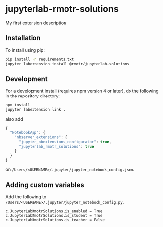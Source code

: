 # jupyterlab-rmotr-solutions

My first extension description


## Installation

To install using pip:

```bash
pip install -r requirements.txt
jupyter labextension install @rmotr/jupyterlab-solutions
```

## Development

For a development install (requires npm version 4 or later), do the following in the repository directory:

```bash
npm install
jupyter labextension link .
```

also add 
```javascript
{
  "NotebookApp": {
    "nbserver_extensions": {
      "jupyter_nbextensions_configurator": true,
      "jupyterlab_rmotr_solutions": true
    }
  }
}
```
on `/Users/<USERNAME>/.jupyter/jupyter_notebook_config.json`.

## Adding custom variables

Add the following to `/Users/<USERNAME>/.jupyter/jupyter_notebook_config.py`.
```
c.JupyterLabRmotrSolutions.is_enabled = True
c.JupyterLabRmotrSolutions.is_student = True
c.JupyterLabRmotrSolutions.is_teacher = False
```